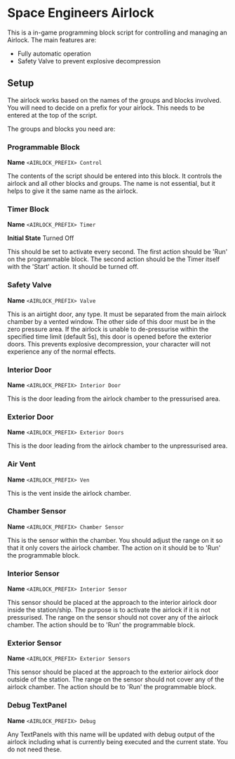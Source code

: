 # Space Engineers Airlock

This is a in-game programming block script for controlling and managing an Airlock. The main features are:

 * Fully automatic operation
 * Safety Valve to prevent explosive decompression
 
## Setup

The airlock works based on the names of the groups and blocks involved. You will need to decide on a prefix for your airlock. This needs to be entered at the top of the script.

The groups and blocks you need are:

### Programmable Block

**Name** ```<AIRLOCK_PREFIX> Control```

The contents of the script should be entered into this block. It controls the airlock and all other blocks and groups. The name is not essential, but it helps to give it the same name as the airlock.

### Timer Block

**Name** ```<AIRLOCK_PREFIX> Timer```

**Initial State** Turned Off

This should be set to activate every second. The first action should be 'Run' on the programmable block. The second action should be the Timer itself with the 'Start' action. It should be turned off.

### Safety Valve

**Name** ```<AIRLOCK_PREFIX> Valve```

This is an airtight door, any type. It must be separated from the main airlock chamber by a vented window. The other side of this door must be in the zero pressure area. If the airlock is unable to de-pressurise within the specified time limit (default 5s), this door is opened before the exterior doors. This prevents explosive decompression, your character will not experience any of the normal effects.

### Interior Door

**Name** ```<AIRLOCK_PREFIX> Interior Door```

This is the door leading from the airlock chamber to the pressurised area.

### Exterior Door

**Name** ```<AIRLOCK_PREFIX> Exterior Doors```

This is the door leading from the airlock chamber to the unpressurised area.

### Air Vent

**Name** ```<AIRLOCK_PREFIX> Ven```

This is the vent inside the airlock chamber.

### Chamber Sensor

**Name** ```<AIRLOCK_PREFIX> Chamber Sensor```

This is the sensor within the chamber. You should adjust the range on it so that it only covers the airlock chamber. The action on it should be to 'Run' the programmable block.

### Interior Sensor

**Name** ```<AIRLOCK_PREFIX> Interior Sensor```

This sensor should be placed at the approach to the interior airlock door inside the station/ship. The purpose is to activate the airlock if it is not pressurised. The range on the sensor should not cover any of the airlock chamber. The action should be to 'Run' the programmable block.

### Exterior Sensor

**Name** ```<AIRLOCK_PREFIX> Exterior Sensors```

This sensor should be placed at the approach to the exterior airlock door outside of the station. The range on the sensor should not cover any of the airlock chamber. The action should be to 'Run' the programmable block.

### Debug TextPanel

**Name** ```<AIRLOCK_PREFIX> Debug```

Any TextPanels with this name will be updated with debug output of the airlock including what is currently being executed and the current state. You do not need these.
